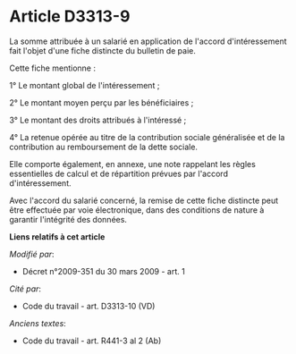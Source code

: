 # Article D3313-9

La somme attribuée à un salarié en application de l'accord d'intéressement fait l'objet d'une fiche distincte du bulletin de
paie.

Cette fiche mentionne :

1° Le montant global de l'intéressement ;

2° Le montant moyen perçu par les bénéficiaires ;

3° Le montant des droits attribués à l'intéressé ;

4° La retenue opérée au titre de la contribution sociale généralisée et de la contribution au remboursement de la dette
sociale.

Elle comporte également, en annexe, une note rappelant les règles essentielles de calcul et de répartition prévues par
l'accord d'intéressement.

Avec l'accord du salarié concerné, la remise de cette fiche distincte peut être effectuée par voie électronique, dans des
conditions de nature à garantir l'intégrité des données.

**Liens relatifs à cet article**

_Modifié par_:

  - Décret n°2009-351 du 30 mars 2009 - art. 1

_Cité par_:

  - Code du travail - art. D3313-10 (VD)

_Anciens textes_:

  - Code du travail - art. R441-3 al 2 (Ab)

